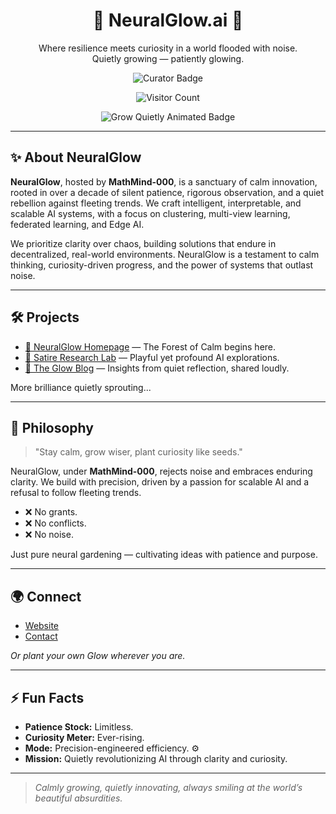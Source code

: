 <h1 align="center">🌿 NeuralGlow.ai 🌿</h1>

<p align="center">
Where resilience meets curiosity in a world flooded with noise.<br>
Quietly growing — patiently glowing.
</p>

<p align="center">
  <img src="https://img.shields.io/badge/Calm%20Curator%20of%20Curiosity-%F0%9F%8C%B1-green?style=for-the-badge" alt="Curator Badge"/>
</p>

<p align="center">
  <img src="https://komarev.com/ghpvc/?username=MathMind000&label=Visitors&color=2e8b57&style=for-the-badge" alt="Visitor Count"/>
</p>

<p align="center">
  <img src="https://readme-typing-svg.herokuapp.com?font=Fira+Code&pause=1500&color=2E8B57&width=450&lines=Growing+Quietly...;Curiosity+Over+Noise.;NeuralGlow+Always+Expanding." alt="Grow Quietly Animated Badge" />
</p>

---

## ✨ About NeuralGlow

**NeuralGlow**, hosted by **MathMind-000**, is a sanctuary of calm innovation, rooted in over a decade of silent patience, rigorous observation, and a quiet rebellion against fleeting trends. We craft intelligent, interpretable, and scalable AI systems, with a focus on clustering, multi-view learning, federated learning, and Edge AI.

We prioritize clarity over chaos, building solutions that endure in decentralized, real-world environments. NeuralGlow is a testament to calm thinking, curiosity-driven progress, and the power of systems that outlast noise.

---

## 🛠️ Projects

- [🌳 NeuralGlow Homepage](http://neuralglow.ai/) — The Forest of Calm begins here.
- [🎪 Satire Research Lab](http://neuralglow.ai/research.html) — Playful yet profound AI explorations.
- [📝 The Glow Blog](http://neuralglow.ai/blog.html) — Insights from quiet reflection, shared loudly.

More brilliance quietly sprouting...

---

## 🌱 Philosophy

> "Stay calm, grow wiser, plant curiosity like seeds."

NeuralGlow, under **MathMind-000**, rejects noise and embraces enduring clarity. We build with precision, driven by a passion for scalable AI and a refusal to follow fleeting trends.

- ❌ No grants.  
- ❌ No conflicts.  
- ❌ No noise.

Just pure neural gardening — cultivating ideas with patience and purpose.

---

## 🌍 Connect

- [Website](http://neuralglow.ai/)
- [Contact](http://neuralglow.ai/contact.html)

_Or plant your own Glow wherever you are._

---

## ⚡ Fun Facts

- **Patience Stock:** Limitless.
- **Curiosity Meter:** Ever-rising.
- **Mode:** Precision-engineered efficiency. ⚙️
- **Mission:** Quietly revolutionizing AI through clarity and curiosity.

---

> _Calmly growing, quietly innovating, always smiling at the world’s beautiful absurdities._
